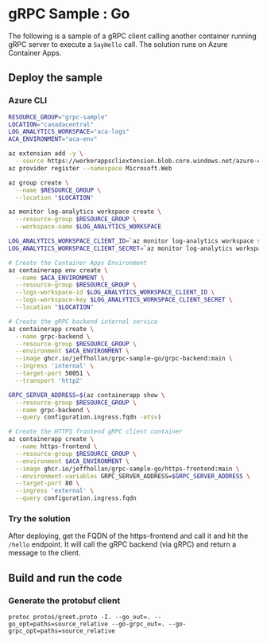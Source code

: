 # gRPC Sample : Go

The following is a sample of a gRPC client calling another container running gRPC server to execute a `SayHello` call.  The solution runs on Azure Container Apps.

## Deploy the sample
### Azure CLI

```bash
RESOURCE_GROUP="grpc-sample"
LOCATION="canadacentral"
LOG_ANALYTICS_WORKSPACE="aca-logs"
ACA_ENVIRONMENT="aca-env"

az extension add -y \
  --source https://workerappscliextension.blob.core.windows.net/azure-cli-extension/containerapp-0.2.0-py2.py3-none-any.whl
az provider register --namespace Microsoft.Web

az group create \
  --name $RESOURCE_GROUP \
  --location "$LOCATION"

az monitor log-analytics workspace create \
  --resource-group $RESOURCE_GROUP \
  --workspace-name $LOG_ANALYTICS_WORKSPACE

LOG_ANALYTICS_WORKSPACE_CLIENT_ID=`az monitor log-analytics workspace show --query customerId -g $RESOURCE_GROUP -n $LOG_ANALYTICS_WORKSPACE --out tsv`
LOG_ANALYTICS_WORKSPACE_CLIENT_SECRET=`az monitor log-analytics workspace get-shared-keys --query primarySharedKey -g $RESOURCE_GROUP -n $LOG_ANALYTICS_WORKSPACE --out tsv`

# Create the Container Apps Environment
az containerapp env create \
  --name $ACA_ENVIRONMENT \
  --resource-group $RESOURCE_GROUP \
  --logs-workspace-id $LOG_ANALYTICS_WORKSPACE_CLIENT_ID \
  --logs-workspace-key $LOG_ANALYTICS_WORKSPACE_CLIENT_SECRET \
  --location "$LOCATION"

# Create the gRPC backend internal service
az containerapp create \
  --name grpc-backend \
  --resource-group $RESOURCE_GROUP \
  --environment $ACA_ENVIRONMENT \
  --image ghcr.io/jeffhollan/grpc-sample-go/grpc-backend:main \
  --ingress 'internal' \
  --target-port 50051 \
  --transport 'http2'

GRPC_SERVER_ADDRESS=$(az containerapp show \
  --resource-group $RESOURCE_GROUP \
  --name grpc-backend \
  --query configuration.ingress.fqdn -otsv)

# Create the HTTPS frontend gRPC client container
az containerapp create \
  --name https-frontend \
  --resource-group $RESOURCE_GROUP \
  --environment $ACA_ENVIRONMENT \
  --image ghcr.io/jeffhollan/grpc-sample-go/https-frontend:main \
  --environment-variables GRPC_SERVER_ADDRESS=$GRPC_SERVER_ADDRESS \
  --target-port 80 \
  --ingress 'external' \
  --query configuration.ingress.fqdn
```

### Try the solution

After deploying, get the FQDN of the https-frontend and call it and hit the `/hello` endpoint. It will call the gRPC backend (via gRPC) and return a message to the client.

## Build and run the code

### Generate the protobuf client

`protoc protos/greet.proto -I. --go_out=. --go_opt=paths=source_relative --go-grpc_out=. --go-grpc_opt=paths=source_relative`